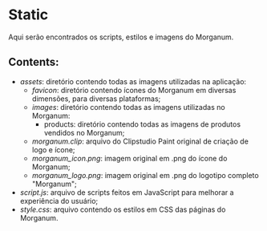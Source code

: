 # Static
Aqui serão encontrados os scripts, estilos e imagens do Morganum.

## Contents:
* *assets*: diretório contendo todas as imagens utilizadas na aplicação:
    - *favicon*: diretório contendo ícones do Morganum em diversas dimensões, para diversas plataformas;
    - *images*: diretório contendo todas as imagens utilizadas no Morganum:
        - products: diretório contendo todas as imagens de produtos vendidos no Morganum;
    - *morganum.clip*: arquivo do Clipstudio Paint original de criação de logo e ícone;
    - *morganum_icon.png*: imagem original em .png do ícone do Morganum;
    - *morganum_logo.png*: imagem original em .png do logotipo completo "Morganum";
* *script.js*: arquivo de scripts feitos em JavaScript para melhorar a experiência do usuário;
* *style.css*: arquivo contendo os estilos em CSS das páginas do Morganum.
